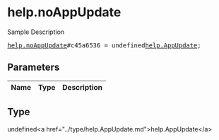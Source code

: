 # help.noAppUpdate

Sample Description

<pre>
<a href="../constructor/help.noAppUpdate.md">help.noAppUpdate</a>#c45a6536 = undefined<a href="../type/help.AppUpdate.md">help.AppUpdate</a>;
</pre>

## Parameters

| Name | Type | Description |
|------|:----:|-------------|

## Type

undefined&lt;a href=&#34;../type/help.AppUpdate.md&#34;&gt;help.AppUpdate&lt;/a&gt;

